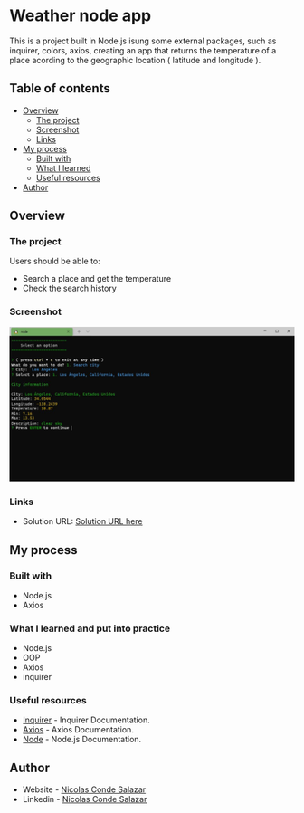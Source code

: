 # Weather node app

This is a project built in Node.js isung some external packages, such as inquirer, colors, axios, creating an app that returns the temperature of a place acording to the geographic location ( latitude and longitude ).

## Table of contents

- [Overview](#overview)
  - [The project](#the-project)
  - [Screenshot](#screenshot)
  - [Links](#links)
- [My process](#my-process)
  - [Built with](#built-with)
  - [What I learned](#what-i-learned)
  - [Useful resources](#useful-resources)
- [Author](#author)


## Overview

### The project

Users should be able to:

- Search a place and get the temperature
- Check the search history

### Screenshot

![](./preview.JPG)

### Links

- Solution URL: [Solution URL here](https://github.com/ncondes/weather-node-app)

## My process

### Built with

- Node.js
- Axios

### What I learned and put into practice

- Node.js
- OOP
- Axios
- inquirer

### Useful resources

- [Inquirer](https://github.com/SBoudrias/Inquirer.js#readme) - Inquirer Documentation.
- [Axios](https://github.com/axios/axios#readme) - Axios Documentation.
- [Node](https://nodejs.org/en/docs/) - Node.js Documentation.

## Author

- Website - [Nicolas Conde Salazar](https://www.ncondes.com)
- Linkedin - [Nicolas Conde Salazar](https://www.linkedin.com/in/ncondes/)

